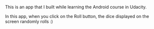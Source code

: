 This is an app that I built while learning the Android course in Udacity.

In this app, when you click on the Roll button, the dice displayed on the screen randomly rolls :)

